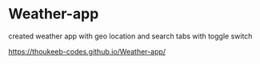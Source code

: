 # Weather-app
created weather app with geo location and search tabs with toggle switch


https://thoukeeb-codes.github.io/Weather-app/
